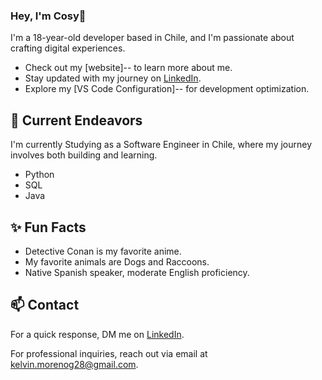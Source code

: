 ### Hey, I'm Cosy👋

I'm a 18-year-old developer based in Chile, and I'm passionate about crafting digital experiences.

- Check out my [website]-- to learn more about me.
- Stay updated with my journey on [LinkedIn](https://www.linkedin.com/in/kelvin-a-moreno/).
- Explore my [VS Code Configuration]-- for development optimization.

## 🔭 Current Endeavors 

I'm currently Studying as a Software Engineer in Chile, where my journey involves both building and learning.

- Python
- SQL
- Java

## ✨ Fun Facts 

- Detective Conan is my favorite anime.
- My favorite animals are Dogs and Raccoons.
- Native Spanish speaker, moderate English proficiency.

## 📫 Contact

For a quick response, DM me on [LinkedIn](https://www.linkedin.com/in/kelvin-a-moreno/). 
 
For professional inquiries, reach out via email at [kelvin.morenog28@gmail.com](mailto:kelvin.morenog28@gmail.com). 
